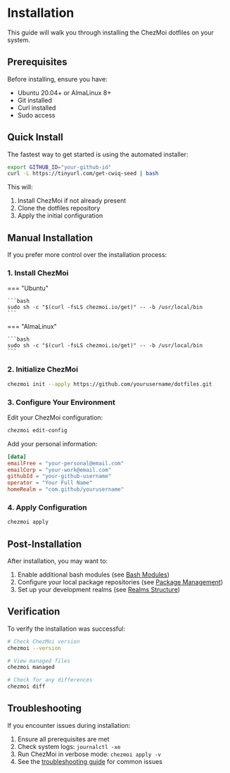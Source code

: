 # Installation

This guide will walk you through installing the ChezMoi dotfiles on your system.

## Prerequisites

Before installing, ensure you have:

- Ubuntu 20.04+ or AlmaLinux 8+
- Git installed
- Curl installed
- Sudo access

## Quick Install

The fastest way to get started is using the automated installer:

```bash
export GITHUB_ID="your-github-id"
curl -L https://tinyurl.com/get-cwiq-seed | bash
```

This will:
1. Install ChezMoi if not already present
2. Clone the dotfiles repository
3. Apply the initial configuration

## Manual Installation

If you prefer more control over the installation process:

### 1. Install ChezMoi

=== "Ubuntu"

    ```bash
    sudo sh -c "$(curl -fsLS chezmoi.io/get)" -- -b /usr/local/bin
    ```

=== "AlmaLinux"

    ```bash
    sudo sh -c "$(curl -fsLS chezmoi.io/get)" -- -b /usr/local/bin
    ```

### 2. Initialize ChezMoi

```bash
chezmoi init --apply https://github.com/yourusername/dotfiles.git
```

### 3. Configure Your Environment

Edit your ChezMoi configuration:

```bash
chezmoi edit-config
```

Add your personal information:

```toml
[data]
emailFree = "your-personal@email.com"
emailCorp = "your-work@email.com"
githubId = "your-github-username"
operator = "Your Full Name"
homeRealm = "com.github/yourusername"
```

### 4. Apply Configuration

```bash
chezmoi apply
```

## Post-Installation

After installation, you may want to:

1. Enable additional bash modules (see [Bash Modules](../development/bash-modules.md))
2. Configure your local package repositories (see [Package Management](../development/package-management.md))
3. Set up your development realms (see [Realms Structure](../development/realms.md))

## Verification

To verify the installation was successful:

```bash
# Check ChezMoi version
chezmoi --version

# View managed files
chezmoi managed

# Check for any differences
chezmoi diff
```

## Troubleshooting

If you encounter issues during installation:

1. Ensure all prerequisites are met
2. Check system logs: `journalctl -xe`
3. Run ChezMoi in verbose mode: `chezmoi apply -v`
4. See the [troubleshooting guide](troubleshooting.md) for common issues